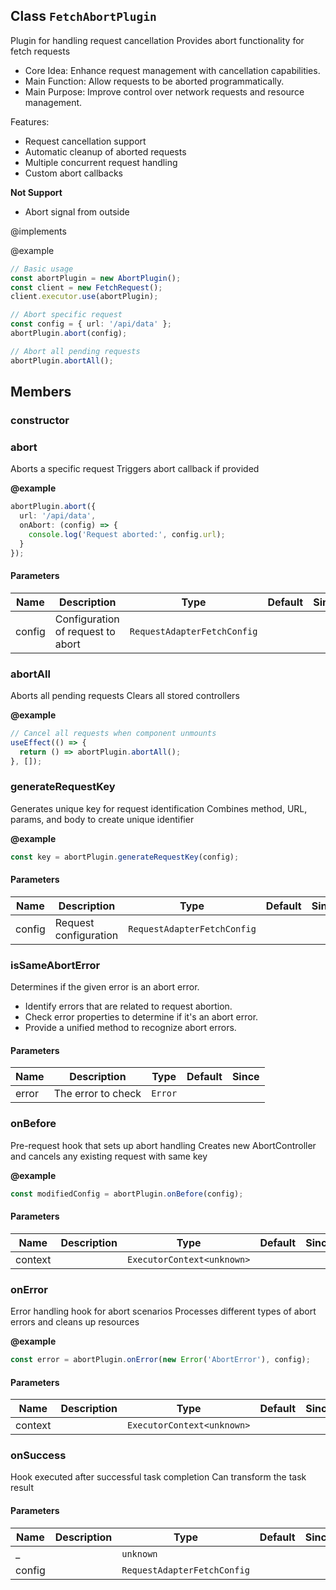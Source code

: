 ## Class `FetchAbortPlugin`
Plugin for handling request cancellation
Provides abort functionality for fetch requests

- Core Idea: Enhance request management with cancellation capabilities.
- Main Function: Allow requests to be aborted programmatically.
- Main Purpose: Improve control over network requests and resource management.

Features:
- Request cancellation support
- Automatic cleanup of aborted requests
- Multiple concurrent request handling
- Custom abort callbacks

**Not Support**
- Abort signal from outside

@implements 


@example 

```typescript
// Basic usage
const abortPlugin = new AbortPlugin();
const client = new FetchRequest();
client.executor.use(abortPlugin);

// Abort specific request
const config = { url: '/api/data' };
abortPlugin.abort(config);

// Abort all pending requests
abortPlugin.abortAll();
```


## Members

### constructor




### abort
Aborts a specific request
Triggers abort callback if provided

**@example** 

```typescript
abortPlugin.abort({
  url: '/api/data',
  onAbort: (config) => {
    console.log('Request aborted:', config.url);
  }
});
```


#### Parameters
| Name | Description | Type | Default | Since |
|------|------|---------|-------|------------|
|  config  | Configuration of request to abort | `RequestAdapterFetchConfig` |  |  |


### abortAll
Aborts all pending requests
Clears all stored controllers

**@example** 

```typescript
// Cancel all requests when component unmounts
useEffect(() => {
  return () => abortPlugin.abortAll();
}, []);
```




### generateRequestKey
Generates unique key for request identification
Combines method, URL, params, and body to create unique identifier

**@example** 

```typescript
const key = abortPlugin.generateRequestKey(config);
```


#### Parameters
| Name | Description | Type | Default | Since |
|------|------|---------|-------|------------|
|  config  | Request configuration | `RequestAdapterFetchConfig` |  |  |


### isSameAbortError
Determines if the given error is an abort error.

- Identify errors that are related to request abortion.
- Check error properties to determine if it's an abort error.
- Provide a unified method to recognize abort errors.


#### Parameters
| Name | Description | Type | Default | Since |
|------|------|---------|-------|------------|
|  error  | The error to check | `Error` |  |  |


### onBefore
Pre-request hook that sets up abort handling
Creates new AbortController and cancels any existing request with same key

**@example** 

```typescript
const modifiedConfig = abortPlugin.onBefore(config);
```


#### Parameters
| Name | Description | Type | Default | Since |
|------|------|---------|-------|------------|
|  context  |  | `ExecutorContext<unknown>` |  |  |


### onError
Error handling hook for abort scenarios
Processes different types of abort errors and cleans up resources

**@example** 

```typescript
const error = abortPlugin.onError(new Error('AbortError'), config);
```


#### Parameters
| Name | Description | Type | Default | Since |
|------|------|---------|-------|------------|
|  context  |  | `ExecutorContext<unknown>` |  |  |


### onSuccess
Hook executed after successful task completion
Can transform the task result


#### Parameters
| Name | Description | Type | Default | Since |
|------|------|---------|-------|------------|
|  _  |  | `unknown` |  |  |
|  config  |  | `RequestAdapterFetchConfig` |  |  |

